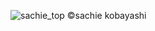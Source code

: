 <meta name="description" content="Sachie Kobayashi Composer Compositrice music 小林祥恵 作曲家">

![sachie_top](https://github.com/kbys88/kbys88.github.io/assets/142012962/8d3a8ccb-1468-4116-aa63-af1c6d8d54cc)
©︎sachie kobayashi
